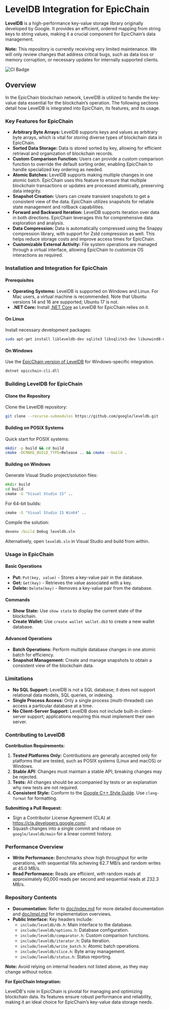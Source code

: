 # LevelDB Integration for EpicChain

**LevelDB** is a high-performance key-value storage library originally developed by Google. It provides an efficient, ordered mapping from string keys to string values, making it a crucial component for EpicChain’s data management.

**Note:** This repository is currently receiving very limited maintenance. We will only review changes that address critical bugs, such as data loss or memory corruption, or necessary updates for internally supported clients.

![CI Badge](https://github.com/google/leveldb/actions/workflows/build.yml/badge.svg)


## Overview

In the EpicChain blockchain network, LevelDB is utilized to handle the key-value data essential for the blockchain’s operation. The following sections detail how LevelDB is integrated into EpicChain, its features, and its usage.

### Key Features for EpicChain

- **Arbitrary Byte Arrays:** LevelDB supports keys and values as arbitrary byte arrays, which is vital for storing diverse types of blockchain data in EpicChain.
- **Sorted Data Storage:** Data is stored sorted by key, allowing for efficient retrieval and organization of blockchain records.
- **Custom Comparison Function:** Users can provide a custom comparison function to override the default sorting order, enabling EpicChain to handle specialized key ordering as needed.
- **Atomic Batches:** LevelDB supports making multiple changes in one atomic batch. EpicChain uses this feature to ensure that multiple blockchain transactions or updates are processed atomically, preserving data integrity.
- **Snapshot Creation:** Users can create transient snapshots to get a consistent view of the data. EpicChain utilizes snapshots for reliable state management and rollback capabilities.
- **Forward and Backward Iteration:** LevelDB supports iteration over data in both directions. EpicChain leverages this for comprehensive data exploration and analysis.
- **Data Compression:** Data is automatically compressed using the Snappy compression library, with support for Zstd compression as well. This helps reduce storage costs and improve access times for EpicChain.
- **Customizable External Activity:** File system operations are managed through a virtual interface, allowing EpicChain to customize OS interactions as required.

### Installation and Integration for EpicChain

#### Prerequisites

- **Operating Systems:** LevelDB is supported on Windows and Linux. For Mac users, a virtual machine is recommended. Note that Ubuntu versions 14 and 16 are supported; Ubuntu 17 is not.
- **.NET Core:** Install [.NET Core](https://www.microsoft.com/net/download/core) as LevelDB for EpicChain relies on it.

#### On Linux

Install necessary development packages:

```sh
sudo apt-get install libleveldb-dev sqlite3 libsqlite3-dev libunwind8-dev
```

#### On Windows

Use the [EpicChain version of LevelDB](https://github.com/xmoohad/leveldb) for Windows-specific integration. 

```sh
dotnet epicchain-cli.dll
```

### Building LevelDB for EpicChain

#### Clone the Repository

Clone the LevelDB repository:

```sh
git clone --recurse-submodules https://github.com/google/leveldb.git
```

#### Building on POSIX Systems

Quick start for POSIX systems:

```sh
mkdir -p build && cd build
cmake -DCMAKE_BUILD_TYPE=Release .. && cmake --build .
```

#### Building on Windows

Generate Visual Studio project/solution files:

```cmd
mkdir build
cd build
cmake -G "Visual Studio 15" ..
```

For 64-bit builds:

```cmd
cmake -G "Visual Studio 15 Win64" ..
```

Compile the solution:

```cmd
devenv /build Debug leveldb.sln
```

Alternatively, open `leveldb.sln` in Visual Studio and build from within.

### Usage in EpicChain

#### Basic Operations

- **Put:** `Put(key, value)` - Stores a key-value pair in the database.
- **Get:** `Get(key)` - Retrieves the value associated with a key.
- **Delete:** `Delete(key)` - Removes a key-value pair from the database.

#### Commands

- **Show State:** Use `show state` to display the current state of the blockchain.
- **Create Wallet:** Use `create wallet wallet.db3` to create a new wallet database.

#### Advanced Operations

- **Batch Operations:** Perform multiple database changes in one atomic batch for efficiency.
- **Snapshot Management:** Create and manage snapshots to obtain a consistent view of the blockchain data.

### Limitations

- **No SQL Support:** LevelDB is not a SQL database; it does not support relational data models, SQL queries, or indexing.
- **Single Process Access:** Only a single process (multi-threaded) can access a particular database at a time.
- **No Client-Server Support:** LevelDB does not include built-in client-server support; applications requiring this must implement their own server.

### Contributing to LevelDB

**Contribution Requirements:**

1. **Tested Platforms Only:** Contributions are generally accepted only for platforms that are tested, such as POSIX systems (Linux and macOS) or Windows.
2. **Stable API:** Changes must maintain a stable API; breaking changes may be rejected.
3. **Tests:** All changes should be accompanied by tests or an explanation why new tests are not required.
4. **Consistent Style:** Conform to the [Google C++ Style Guide](https://google.github.io/styleguide/cppguide.html). Use `clang-format` for formatting.

**Submitting a Pull Request:**

- Sign a Contributor License Agreement (CLA) at https://cla.developers.google.com/.
- Squash changes into a single commit and rebase on `google/leveldb/main` for a linear commit history.

### Performance Overview

- **Write Performance:** Benchmarks show high throughput for write operations, with sequential fills achieving 62.7 MB/s and random writes at 45.0 MB/s.
- **Read Performance:** Reads are efficient, with random reads at approximately 60,000 reads per second and sequential reads at 232.3 MB/s.

### Repository Contents

- **Documentation:** Refer to [doc/index.md](doc/index.md) for more detailed documentation and [doc/impl.md](doc/impl.md) for implementation overviews.
- **Public Interface:** Key headers include:
  - `include/leveldb/db.h`: Main interface to the database.
  - `include/leveldb/options.h`: Database configuration.
  - `include/leveldb/comparator.h`: Custom comparison functions.
  - `include/leveldb/iterator.h`: Data iteration.
  - `include/leveldb/write_batch.h`: Atomic batch operations.
  - `include/leveldb/slice.h`: Byte array management.
  - `include/leveldb/status.h`: Status reporting.

**Note:** Avoid relying on internal headers not listed above, as they may change without notice.

**For EpicChain Integration:**

LevelDB's role in EpicChain is pivotal for managing and optimizing blockchain data. Its features ensure robust performance and reliability, making it an ideal choice for EpicChain’s key-value data storage needs.
